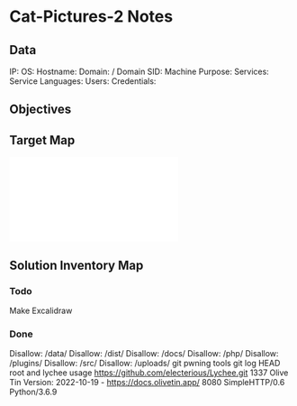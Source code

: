 # Cat-Pictures-2 Notes

## Data 

IP: 
OS:
Hostname:
Domain:  / Domain SID:
Machine Purpose: 
Services:
Service Languages:
Users:
Credentials:

## Objectives

## Target Map

![](Cat-Pictures-2-map.excalidraw.md)

## Solution Inventory Map


### Todo 

Make Excalidraw

### Done
      

Disallow: /data/
Disallow: /dist/
Disallow: /docs/
Disallow: /php/
Disallow: /plugins/
Disallow: /src/
Disallow: /uploads/
git pwning tools
git log HEAD root and lychee usage
https://github.com/electerious/Lychee.git
1337 Olive Tin Version: 2022-10-19 - https://docs.olivetin.app/
8080 SimpleHTTP/0.6 Python/3.6.9
